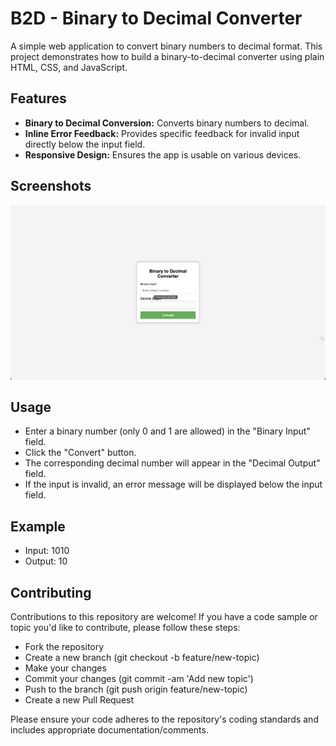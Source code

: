 # B2D - Binary to Decimal Converter 

A simple web application to convert binary numbers to decimal format. This project demonstrates how to build a binary-to-decimal converter using plain HTML, CSS, and JavaScript.

## Features

- **Binary to Decimal Conversion:** Converts binary numbers to decimal.
- **Inline Error Feedback:** Provides specific feedback for invalid input directly below the input field.
- **Responsive Design:** Ensures the app is usable on various devices.

## Screenshots

![App Screenshot](images/Screenshot.png)

## Usage
- Enter a binary number (only 0 and 1 are allowed) in the "Binary Input" field.
- Click the "Convert" button.
- The corresponding decimal number will appear in the "Decimal Output" field.
- If the input is invalid, an error message will be displayed below the input field.

## Example
- Input: 1010
- Output: 10

## Contributing
Contributions to this repository are welcome! If you have a code sample or topic you'd like to contribute, please follow these steps:

- Fork the repository
- Create a new branch (git checkout -b feature/new-topic)
- Make your changes
- Commit your changes (git commit -am 'Add new topic')
- Push to the branch (git push origin feature/new-topic)
- Create a new Pull Request

Please ensure your code adheres to the repository's coding standards and includes appropriate documentation/comments.
